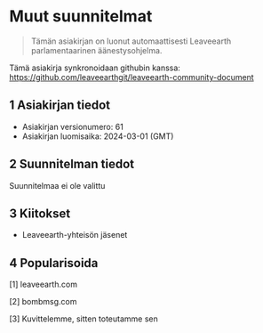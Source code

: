 # Muut suunnitelmat

>Tämän asiakirjan on luonut automaattisesti Leaveearth parlamentaarinen äänestysohjelma.

Tämä asiakirja synkronoidaan githubin kanssa: https://github.com/leaveearthgit/leaveearth-community-document

## 1 Asiakirjan tiedot

- Asiakirjan versionumero: 61
- Asiakirjan luomisaika: 2024-03-01 (GMT)

## 2 Suunnitelman tiedot

Suunnitelmaa ei ole valittu

## 3 Kiitokset
* Leaveearth-yhteisön jäsenet

## 4 Popularisoida
[1] leaveearth.com

[2] bombmsg.com

[3] Kuvittelemme, sitten toteutamme sen